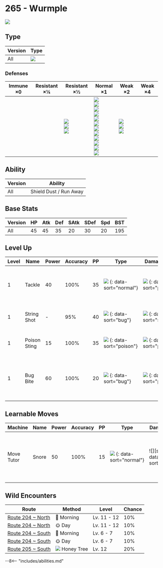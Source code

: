 # 265 - Wurmple
![][265]

## Type

Version | Type
---     | ---
All     | ![][bug]

### Defenses

Immune ×0 | Resistant ×¼ | Resistant ×½                                   | Normal ×1                                                                                                                                                                   | Weak ×2                                   | Weak ×4
---       | ---          | ---                                            | ---                                                                                                                                                                         | ---                                       | ---
&nbsp;    | &nbsp;       | ![][fighting]<br>![][ground]<br>![][grass]<br> | ![][normal]<br>![][poison]<br>![][bug]<br>![][ghost]<br>![][steel]<br>![][water]<br>![][electric]<br>![][psychic]<br>![][ice]<br>![][dragon]<br>![][dark]<br>![][fairy]<br> | ![][flying]<br>![][rock]<br>![][fire]<br> | &nbsp;

## Ability

Version | Ability
---     | ---
All     | Shield Dust / Run Away

## Base Stats

Version | HP  | Atk | Def | SAtk | SDef | Spd | BST
---     | --- | --- | --- | ---  | ---  | --- | ---
All     | 45  | 45  | 35  | 20   | 30   | 20  | 195

## Level Up

Level | Name         | Power | Accuracy | PP  | Type                               | Damage Class                           | Description
---   | ---          | ---   | ---      | --- | ---                                | ---                                    | ---
1     | Tackle       | 40    | 100%     | 35  | ![][normal] {: data-sort="normal"} | ![][physical] {: data-sort="physical"} | Inflicts regular damage with no additional effect.
1     | String Shot  | -     | 95%      | 40  | ![][bug] {: data-sort="bug"}       | ![][status] {: data-sort="status"}     | Lowers the target's Speed by two stages.
1     | Poison Sting | 15    | 100%     | 35  | ![][poison] {: data-sort="poison"} | ![][physical] {: data-sort="physical"} | Has a 30% chance to poison the target.
1     | Bug Bite     | 60    | 100%     | 20  | ![][bug] {: data-sort="bug"}       | ![][physical] {: data-sort="physical"} | If target has a berry, inflicts double damage and uses the berry.

## Learnable Moves

Machine    | Name  | Power | Accuracy | PP  | Type                               | Damage Class                         | Description
---        | ---   | ---   | ---      | --- | ---                                | ---                                  | ---
Move Tutor | Snore | 50    | 100%     | 15  | ![][normal] {: data-sort="normal"} | ![][special] {: data-sort="special"} | Has a 30% chance to make the target flinch.  Only works if the user is sleeping.

## Wild Encounters

Route               | Method                | Level       | Chance
---                 | ---                   | ---         | ---
[Route 204 ~ North] | 🌅 Morning             | Lv. 11 - 12 | 10%
[Route 204 ~ North] | 🌞 Day                 | Lv. 11 - 12 | 10%
[Route 204 ~ South] | 🌅 Morning             | Lv. 6 - 7   | 10%
[Route 204 ~ South] | 🌞 Day                 | Lv. 6 - 7   | 10%
[Route 205 ~ South] | ![][honey] Honey Tree | Lv. 12      | 20%

--8<-- "includes/abilities.md"

[honey]: ../img/items/honey.png
[265]: ../img/pokemon/265.png
[normal]: ../img/types/normal.png
[fire]: ../img/types/fire.png
[fighting]: ../img/types/fighting.png
[water]: ../img/types/water.png
[flying]: ../img/types/flying.png
[grass]: ../img/types/grass.png
[poison]: ../img/types/poison.png
[electric]: ../img/types/electric.png
[ground]: ../img/types/ground.png
[psychic]: ../img/types/psychic.png
[rock]: ../img/types/rock.png
[ice]: ../img/types/ice.png
[bug]: ../img/types/bug.png
[dragon]: ../img/types/dragon.png
[ghost]: ../img/types/ghost.png
[dark]: ../img/types/dark.png
[steel]: ../img/types/steel.png
[fairy]: ../img/types/fairy.png
[physical]: ../img/types/physical.png
[status]: ../img/types/status.png
[Route 204 ~ North]: ../../wild_pokemon/route_204__north/
[Route 204 ~ South]: ../../wild_pokemon/route_204__south/
[Route 205 ~ South]: ../../wild_pokemon/route_205__south/
